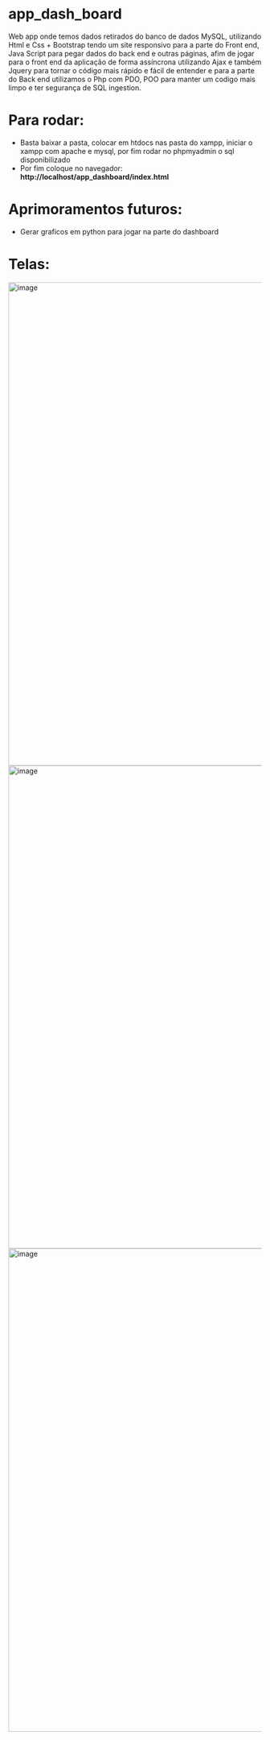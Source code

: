 # app_dash_board

Web app onde temos dados retirados do banco de dados MySQL, utilizando Html e Css + Bootstrap tendo um site responsivo para a parte do Front end, Java Script para pegar dados do back end e outras páginas, afim de jogar para o front end da aplicação de forma assíncrona utilizando Ajax e também Jquery para tornar o código mais rápido e fácil de entender e para a parte do Back end utilizamos o Php com PDO, POO para manter um codigo mais limpo e ter segurança de SQL ingestion.

# Para rodar:

- Basta baixar a pasta, colocar em htdocs nas pasta do xampp, iniciar o xampp com apache e mysql, por fim rodar no phpmyadmin o sql disponibilizado
- Por fim coloque no navegador: **http://localhost/app_dashboard/index.html**

# Aprimoramentos futuros:

- Gerar graficos em python para jogar na parte do dashboard

# Telas:

<img width="960" alt="image" src="https://github.com/felipesphair/app_dash_board/assets/107360437/00f87984-a466-4d81-ac07-f516431e8a5f">

<img width="959" alt="image" src="https://github.com/felipesphair/app_dash_board/assets/107360437/a6d46a69-a46a-448a-8f12-413ee3f7d45c">

<img width="960" alt="image" src="https://github.com/felipesphair/app_dash_board/assets/107360437/b21d2ab0-18d3-4561-983b-1e9cdad93716">

